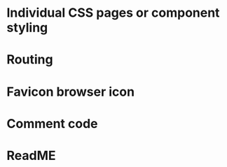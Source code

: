 <!-- # Create components and folders -->

<!-- # Add boilerplate to all component files -- decide which components are class/function -->

<!-- # Add imports and exports to all components -->

<!-- # Pass props to function components -->

<!-- # Add initial state to components that need it -->

<!-- # Fetch contacts from the API in a componentDidMount -->

<!-- # Add all contacts to arrays in state -->

<!-- # Set up error handling in the fetch functions with catch -->

<!-- # Add bootstrap links and script tags to public > index.html -->

<!-- # Add Google Fonts and Font Awesome CDNs -->

<!-- # Import BrowserRouter to index.js, wrap app component in BrowserRouter -->

<!-- # import { BrowserRouter as Router, Route, Link } from "react-router-dom" in top of app.js -->

# Individual CSS pages or component styling

# Routing

# Favicon browser icon

# Comment code

# ReadME
